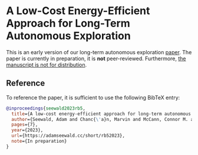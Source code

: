 
# A Low-Cost Energy-Efficient Approach for Long-Term Autonomous Exploration 

This is an early version of our long-term autonomous exploration [paper](rb5-paper.pdf). The paper is currently in preparation, it is **not** peer-reviewed. Furthermore, <ins>the manuscript is not for distribution</ins>. 


## Reference

To reference the paper, it is sufficient to use the following BibTeX entry:
```bibtex
@inproceedings{seewald2023rb5,
  title={A low-cost energy-efficient approach for long-term autonomous exploration},
  author={Seewald, Adam and Chanc{\'a}n, Marvin and McCann, Connor M. and Noh, Seonghoon and Fallahi, Omeed and Castillo, Hector and Abraham, Ian and Dollar, Aaron M.},
  pages={7},
  year={2023},
  url={https://adamseewald.cc/short/rb52023},
  note={In preparation}
}
```
